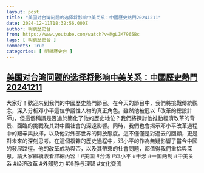 ```yaml
---
layout: post
title: "美国对台湾问题的选择将影响中美关系：中國歷史熱門20241211"
date: 2024-12-11T18:32:56.000Z
author: 明鏡歷史台
from: https://www.youtube.com/watch?v=MgLJM7965Bc
tags: [ 明鏡歷史台 ]
comments: True
categories: [ 明鏡歷史台 ]
---
```

<!--1733941976000-->
[美国对台湾问题的选择将影响中美关系：中國歷史熱門20241211](https://www.youtube.com/watch?v=MgLJM7965Bc)
------

<div>
大家好！歡迎來到我們的中國歷史熱門節目。在今天的節目中，我們將挑戰傳統觀念，深入分析邓小平這位爭議性人物的真正角色。雖然他被冠以「改革的總設計師」，但這個稱謂是否過於簡化了他的歷史地位？我們將探討他推動經濟改革的背景、面臨的挑戰及其對中國社會的深遠影響。同時，我們也會揭示邓小平改革過程中的艱辛與抉擇，以及他對外部世界的開放態度。這不僅僅是對過去的回顧，更是對未來的深刻思考。在這個複雜的歷史過程中，邓小平的作為無疑影響了當今中國的發展路徑。他的改革成功與否，以及其帶來的社會問題，都值得我們重拾與深思。請大家繼續收看詳細內容！#美国 #台湾 #邓小平 #干涉 #一国两制 #中美关系 #经济改革 #外部势力 #冷静与理智 #文化交流
</div>
